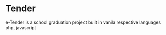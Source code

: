 # Tender

e-Tender is a school graduation project built in vanila respective languages php, javascript
